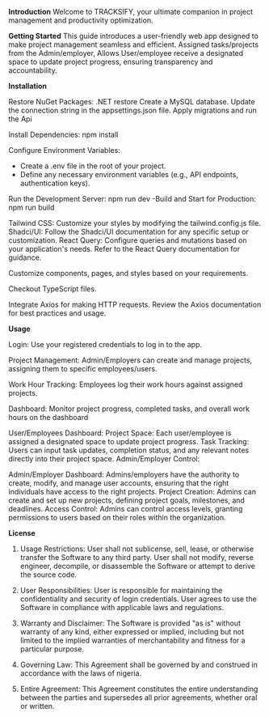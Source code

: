 **Introduction**
Welcome to TRACKSIFY, your ultimate companion in project management and productivity optimization. 


**Getting Started**
This guide introduces a user-friendly web app designed to make project management seamless and efficient.
Assigned tasks/projects from the Admin/employer, Allows User/employee receive a designated space to update project progress, ensuring transparency and accountability. 

**Installation**

Restore NuGet Packages: .NET restore
Create a MySQL database.
Update the connection string in the appsettings.json file.
Apply migrations and run the Api

Install Dependencies: npm install 

Configure Environment Variables:
- Create a .env file in the root of your project.
- Define any necessary environment variables (e.g., API endpoints, authentication keys).

Run the Development Server: npm run dev
-Build and Start for Production: npm run build

Tailwind CSS: Customize your styles by modifying the tailwind.config.js file.
Shadci/UI: Follow the Shadci/UI documentation for any specific setup or customization.
React Query: Configure queries and mutations based on your application's needs. Refer to the React Query documentation for guidance.

Customize components, pages, and styles based on your requirements.

Checkout TypeScript files.

Integrate Axios for making HTTP requests. Review the Axios documentation for best practices and usage.

**Usage**

Login:
Use your registered credentials to log in to the app.

Project Management:
Admin/Employers can create and manage projects, assigning them to specific employees/users.

Work Hour Tracking:
Employees log their work hours against assigned projects.

Dashboard:
Monitor project progress, completed tasks, and overall work hours on the dashboard

User/Employees Dashboard:
Project Space: Each user/employee is assigned a designated space to update project progress. 
Task Tracking: Users can input task updates, completion status, and any relevant notes directly into their project space.
Admin/Employer Control:

Admin/Employer Dashboard: Admins/employers have the authority to create, modify, and manage user accounts, ensuring that the right individuals have access to the right projects.
Project Creation: Admins can create and set up new projects, defining project goals, milestones, and deadlines.
Access Control: Admins can control access levels, granting permissions to users based on their roles within the organization.

**License**
1. Usage Restrictions:
User shall not sublicense, sell, lease, or otherwise transfer the Software to any third party.
User shall not modify, reverse engineer, decompile, or disassemble the Software or attempt to derive the source code.

2. User Responsibilities:
User is responsible for maintaining the confidentiality and security of login credentials.
User agrees to use the Software in compliance with applicable laws and regulations.

3. Warranty and Disclaimer: The Software is provided "as is" without warranty of any kind, either expressed or implied, including but not limited to the implied warranties of merchantability and fitness for a particular purpose.

4. Governing Law: This Agreement shall be governed by and construed in accordance with the laws of nigeria.

5. Entire Agreement: This Agreement constitutes the entire understanding between the parties and supersedes all prior agreements, whether oral or written.

